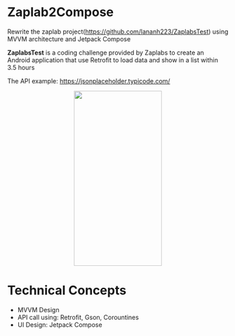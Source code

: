 # Zaplab2Compose
Rewrite the zaplab project(https://github.com/lananh223/ZaplabsTest) using MVVM architecture and Jetpack Compose

**ZaplabsTest** is a coding challenge provided by Zaplabs to create an Android application that use Retrofit to load data and show in a list within 3.5 hours

The API example: https://jsonplaceholder.typicode.com/

<p align="center">
  <img src="https://i.imgur.com/B54DqDl.png" width="200" height="400" />
</p>

# Technical Concepts
* MVVM Design
* API call using: Retrofit, Gson, Corountines
* UI Design: Jetpack Compose

